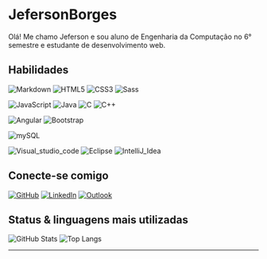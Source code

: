 # JefersonBorges

Olá! Me chamo Jeferson e sou aluno de Engenharia da Computação no 6° semestre e estudante de desenvolvimento web.

## Habilidades

![Markdown](https://img.shields.io/badge/Markdown-000?style=for-the-badge&logo=markdown&logoColor=999)
![HTML5](https://img.shields.io/badge/HTML5-000?style=for-the-badge&logo=html5)
![CSS3](https://img.shields.io/badge/CSS3-000?style=for-the-badge&logo=css3&logoColor=264CE4)
![Sass](https://img.shields.io/badge/Sass-000?style=for-the-badge&logo=sass)

![JavaScript](https://img.shields.io/badge/JavaScript-000?style=for-the-badge&logo=javascript)
![Java](https://img.shields.io/badge/Java-000?style=for-the-badge&logo=openjdk&logoColor=ffff00)
![C](https://img.shields.io/badge/C-000?style=for-the-badge&logo=c)
![C++](https://img.shields.io/badge/C%2B%2B-000?style=for-the-badge&logo=c%2B%2B&logoColor=00599C)

![Angular](https://img.shields.io/badge/Angular-000?style=for-the-badge&logo=angular&logoColor=C3002F)
![Bootstrap](https://img.shields.io/badge/Bootstrap-000?style=for-the-badge&logo=bootstrap)

![mySQL](https://img.shields.io/badge/Sql-000?style=for-the-badge&logo=mySql&logoColor=264CE4)

![Visual_studio_code](https://img.shields.io/badge/Visual_Studio_Code-000?style=for-the-badge&logo=visual%20studio%20code)
![Eclipse](https://img.shields.io/badge/Eclipse-000?style=for-the-badge&logo=eclipse)
![IntelliJ_Idea](https://img.shields.io/badge/IntelliJ_IDEA-000?style=for-the-badge&logo=intellij-idea)

## Conecte-se comigo

[![GitHub](https://img.shields.io/badge/GitHub-000?style=for-the-badge&logo=github&logoColor=0E76A8)](https://www.linkedin.com/in/jeferson-b-543b34229/)
[![LinkedIn](https://img.shields.io/badge/LinkedIn-000?style=for-the-badge&logo=linkedin&logoColor=0E76A8)](https://www.linkedin.com/in/jeferson-b-543b34229/)
[![Outlook](https://img.shields.io/badge/Microsoft_Outlook-000?style=for-the-badge&logo=microsoft-outlook&logoColor=0E76A8)](mailto:borges.jeferson@outlook.com)

## Status & linguagens mais utilizadas

![GitHub Stats](https://github-readme-stats.vercel.app/api?username=jefersonBorges&theme=transparent&bg_color=000&border_color=0E76A8&show_icons=true&icon_color=30A3DC&text_color=FFF&hide_title=true)
![Top Langs](https://github-readme-stats-git-masterrstaa-rickstaa.vercel.app/api/top-langs/?username=jefersonBorges&layout=compact&bg_color=000&border_color=0E76A8&hide_title=true&text_color=FFF)

---
